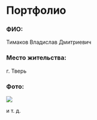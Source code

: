 # Портфолио

### ФИО:
Тимаков Владислав Дмитриевич
### Место жительства:
г. Тверь
### Фото:
![](https://i.imgur.com/14v2NdV.jpg)

и т. д.

